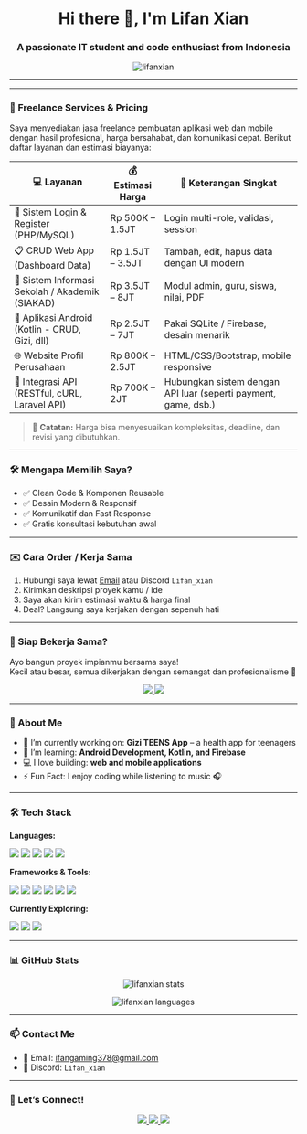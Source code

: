 <!-- README Profile GitHub -->

<h1 align="center">Hi there 👋, I'm Lifan Xian</h1>
<h3 align="center">A passionate IT student and code enthusiast from Indonesia</h3>

<p align="center">
  <img src="https://komarev.com/ghpvc/?username=lifanxian&label=Profile%20views&color=0e75b6&style=flat" alt="lifanxian" />
</p>

---

---

### 💼 Freelance Services & Pricing

Saya menyediakan jasa freelance pembuatan aplikasi web dan mobile dengan hasil profesional, harga bersahabat, dan komunikasi cepat. Berikut daftar layanan dan estimasi biayanya:

| 💻 Layanan                                      | 💰 Estimasi Harga     | 📄 Keterangan Singkat |
|------------------------------------------------|------------------------|------------------------|
| 🔐 Sistem Login & Register (PHP/MySQL)         | Rp 500K – 1.5JT        | Login multi-role, validasi, session |
| 📋 CRUD Web App (Dashboard Data)               | Rp 1.5JT – 3.5JT       | Tambah, edit, hapus data dengan UI modern |
| 🏫 Sistem Informasi Sekolah / Akademik (SIAKAD)| Rp 3.5JT – 8JT         | Modul admin, guru, siswa, nilai, PDF |
| 📱 Aplikasi Android (Kotlin - CRUD, Gizi, dll) | Rp 2.5JT – 7JT         | Pakai SQLite / Firebase, desain menarik |
| 🌐 Website Profil Perusahaan                   | Rp 800K – 2.5JT        | HTML/CSS/Bootstrap, mobile responsive |
| 🔌 Integrasi API (RESTful, cURL, Laravel API)  | Rp 700K – 2JT          | Hubungkan sistem dengan API luar (seperti payment, game, dsb.) |

> 📝 **Catatan:** Harga bisa menyesuaikan kompleksitas, deadline, dan revisi yang dibutuhkan.

---

### 🛠️ Mengapa Memilih Saya?
- ✅ Clean Code & Komponen Reusable
- ✅ Desain Modern & Responsif
- ✅ Komunikatif dan Fast Response
- ✅ Gratis konsultasi kebutuhan awal

---

### ✉️ Cara Order / Kerja Sama
1. Hubungi saya lewat [Email](mailto:ifangaming378@gmail.com) atau Discord `Lifan_xian`
2. Kirimkan deskripsi proyek kamu / ide
3. Saya akan kirim estimasi waktu & harga final
4. Deal? Langsung saya kerjakan dengan sepenuh hati

---

### 🚀 Siap Bekerja Sama?
Ayo bangun proyek impianmu bersama saya!  
Kecil atau besar, semua dikerjakan dengan semangat dan profesionalisme 💪

<p align="center">
  <a href="mailto:ifangaming378@gmail.com" target="_blank">
    <img src="https://img.shields.io/badge/Email%20Saya-D14836?style=for-the-badge&logo=gmail&logoColor=white" />
  </a>
  <a href="https://discord.com/users/Lifan_xian" target="_blank">
    <img src="https://img.shields.io/badge/Discord%20Chat-5865F2?style=for-the-badge&logo=discord&logoColor=white" />
  </a>
</p>

---


### 🧠 About Me
- 🔭 I’m currently working on: **Gizi TEENS App** – a health app for teenagers  
- 🌱 I’m learning: **Android Development, Kotlin, and Firebase**  
- 💻 I love building: **web and mobile applications**  
- ⚡ Fun Fact: I enjoy coding while listening to music 🎧  

---

### 🛠️ Tech Stack

**Languages:**  
<p>
  <img src="https://img.shields.io/badge/Kotlin-7F52FF?style=flat&logo=kotlin&logoColor=white" />
  <img src="https://img.shields.io/badge/PHP-777BB4?style=flat&logo=php&logoColor=white" />
  <img src="https://img.shields.io/badge/JavaScript-F7DF1E?style=flat&logo=javascript&logoColor=black" />
  <img src="https://img.shields.io/badge/HTML5-E34F26?style=flat&logo=html5&logoColor=white" />
  <img src="https://img.shields.io/badge/CSS3-1572B6?style=flat&logo=css3&logoColor=white" />
</p>

**Frameworks & Tools:**  
<p>
  <img src="https://img.shields.io/badge/Android%20Studio-3DDC84?style=flat&logo=android-studio&logoColor=white" />
  <img src="https://img.shields.io/badge/Firebase-FFCA28?style=flat&logo=firebase&logoColor=black" />
  <img src="https://img.shields.io/badge/SQLite-003B57?style=flat&logo=sqlite&logoColor=white" />
  <img src="https://img.shields.io/badge/MySQL-4479A1?style=flat&logo=mysql&logoColor=white" />
  <img src="https://img.shields.io/badge/Bootstrap-7952B3?style=flat&logo=bootstrap&logoColor=white" />
  <img src="https://img.shields.io/badge/Git-F05032?style=flat&logo=git&logoColor=white" />
</p>

**Currently Exploring:**  
<p>
  <img src="https://img.shields.io/badge/Jetpack%20Compose-4285F4?style=flat&logo=jetpack-compose&logoColor=white" />
  <img src="https://img.shields.io/badge/Flutter-02569B?style=flat&logo=flutter&logoColor=white" />
  <img src="https://img.shields.io/badge/REST%20API-005571?style=flat" />
</p>

---

### 📊 GitHub Stats

<p align="center">
  <img src="https://github-readme-stats.vercel.app/api?username=lifanxian&show_icons=true&theme=radical" alt="lifanxian stats" />
</p>
<p align="center">
  <img src="https://github-readme-stats.vercel.app/api/top-langs/?username=lifanxian&layout=compact&theme=radical" alt="lifanxian languages" />
</p>

---

### 📫 Contact Me

- 📧 Email: [ifangaming378@gmail.com](mailto:ifangaming378@gmail.com)  
- 💬 Discord: `Lifan_xian`

---

### 🔗 Let’s Connect!
<p align="center">
  <a href="https://github.com/LifanXian" target="_blank">
    <img src="https://img.shields.io/badge/GitHub-100000?style=for-the-badge&logo=github&logoColor=white" />
  </a>
  <a href="mailto:ifangaming378@gmail.com" target="_blank">
    <img src="https://img.shields.io/badge/Email-D14836?style=for-the-badge&logo=gmail&logoColor=white" />
  </a>
  <a href="https://discord.com/users/Lifan_xian" target="_blank">
    <img src="https://img.shields.io/badge/Discord-7289DA?style=for-the-badge&logo=discord&logoColor=white" />
  </a>
</p>
